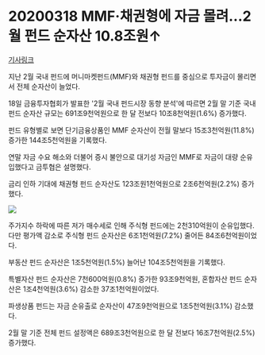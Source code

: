 # 20200318 MMF·채권형에 자금 몰려…2월 펀드 순자산 10.8조원↑

[기사링크](<https://news.naver.com/main/read.nhn?mode=LS2D&mid=shm&sid1=101&sid2=259&oid=001&aid=0011482582>)



  지난 2월 국내 펀드에 머니마켓펀드(MMF)와 채권형 펀드를 중심으로 투자금이 몰리면서 전체 순자산이 늘었다.



18일 금융투자협회가 발표한 '2월 국내 펀드시장 동향 분석'에 따르면 2월 말 기준 국내 펀드 순자산 규모는 691조9천억원으로 한 달 전보다 10조8천억원(1.6%) 증가했다.



펀드 유형별로 보면 단기금융상품인 MMF 순자산이 전월 말보다 15조3천억원(11.8%) 증가한 144조5천억원을 기록했다.



연말 자금 수요 해소와 더불어 증시 불안으로 대기성 자금인 MMF로 자금이 대량 순유입했다고 금투협은 설명했다.



금리 인하 기대에 채권형 펀드 순자산도 123조원1천억원으로 2조6천억원(2.2%) 증가했다.  



![](https://imgnews.pstatic.net/image/001/2020/03/18/AKR20200318180900008_01_i_P4_20200318184710322.jpg?type=w647)



  주가지수 하락에 따른 저가 매수세로 인해 주식형 펀드에는 2천310억원이 순유입했다. 다만 평가액 감소로 주식형 펀드 순자산은 6조1천억원(7.2%) 줄어든 84조6천억원이었다.



부동산 펀드 순자산은 1조5천억원(1.5%) 늘어난 104조5천억원을 기록했다.



특별자산 펀드 순자산은 7천600억원(0.8%) 증가한 93조9천억원, 혼합자산 펀드 순자산은 1조4천억원(3.6%) 감소한 37조1천억원이었다.



파생상품 펀드는 자금 순유출로 순자산이 47조9천억원으로 1조5천억원(3.1%) 감소했다.



2월 말 기준 전체 펀드 설정액은 689조3천억원으로 한 달 전보다 16조7천억원(2.5%) 증가했다.  